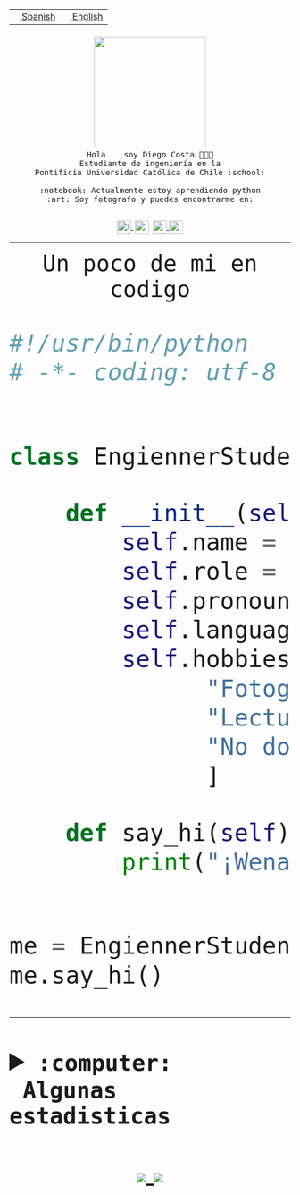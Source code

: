 <table border="0"  align="right">
 <tr><td><a href="README.md"><img src="https://upload.wikimedia.org/wikipedia/commons/thumb/8/89/Bandera_de_Espa%C3%B1a.svg/1200px-Bandera_de_Espa%C3%B1a.svg.png" height="10"> Spanish</a></td>
 <td><a href="README.en.md"><img src="https://upload.wikimedia.org/wikipedia/commons/a/a4/Flag_of_the_United_States.svg" height="10"> English</a></td></tr>
</table><br><br><br>


<p align="center">
  <img src="https://github.com/diegocostares/diegocostares/blob/main/Images/aaa2.gif?raw=true" width="200px">
  <br><samp>
    Hola <img src="https://media.giphy.com/media/hvRJCLFzcasrR4ia7z/giphy.gif" width="16px"> soy Diego Costa 👨🏻‍💻<br>
    Estudiante de ingeniería en la <br>
    Pontificia Universidad Católica de Chile :school:<br>
  <br>
    :notebook: Actualmente estoy aprendiendo python <br>
    :art: Soy fotografo y puedes encontrarme en: <br>
  <br></samp>
  
</p>

<p align="center">
   <a href="https://instagram.com/diegocosta_no" target="blank">
    <img 
    align="center" src="https://cdn.jsdelivr.net/npm/simple-icons@3.0.1/icons/instagram.svg" alt="instagram" height="25px" width="25px" />
  </a>
  <a style="border: 3px solid; color: white;"href="https://t.me/diegocosta_no" target="blank">
  <img
  align="center" alt="Telegram" width="25px" src="https://icons-for-free.com/iconfiles/png/512/Telegram-1324888767380505522.png" />
</a>
<a href="https://api.whatsapp.com/send?phone=56971897835&text=Hola!" target="blank">
  <img
  align="center" alt="wtsp" width="25px" src="https://img.icons8.com/pastel-glyph/2x/whatsapp--v2.png" />
</a>
<a href="https://www.linkedin.com/in/diego-costa-786249213/" target="blank">
  <img
  align="center" alt="wtsp" width="25px" src="https://img.icons8.com/metro/452/linkedin.png" />
</a>

  </a>
</p>

---


<p align="center"><font size="25"><samp>Un poco de mi en codigo</samp></front></p>


```python
#!/usr/bin/python
# -*- coding: utf-8 -*-


class EngiennerStudent:

    def __init__(self):
        self.name = "Diego Costa"
        self.role = "Estudiante"
        self.pronouns = "he/him"
        self.language_spoken = ["es_CL", "en_US"]
        self.hobbies = [
              "Fotografia",
              "Lectura",
              "No dormir",
              ]

    def say_hi(self):
        print("¡Wena mundo!")


me = EngiennerStudent()
me.say_hi()
```
---
<details>
  <summary><b><samp>:computer: &nbsp;Algunas estadisticas</samp></b></summary>
  <br/></p>

<!--START_SECTION:waka-->
![Code Time](http://img.shields.io/badge/Code%20Time-390%20hrs%2011%20mins-blue)

**Soy nocturno 🦉** 

```text
🌞 Mañana     5 commits      ░░░░░░░░░░░░░░░░░░░░░░░░░   2.36% 
🌆 Día        84 commits     ██████████░░░░░░░░░░░░░░░   39.62% 
🌃 Tarde      53 commits     ██████░░░░░░░░░░░░░░░░░░░   25.0% 
🌙 Noche      70 commits     ████████░░░░░░░░░░░░░░░░░   33.02%

```
📅 **Soy más productivo los Miércoles** 

```text
Lunes        18 commits     ██░░░░░░░░░░░░░░░░░░░░░░░   8.49% 
Martes       24 commits     ██░░░░░░░░░░░░░░░░░░░░░░░   11.32% 
Miércoles    85 commits     ██████████░░░░░░░░░░░░░░░   40.09% 
Jueves       16 commits     ██░░░░░░░░░░░░░░░░░░░░░░░   7.55% 
Viernes      6 commits      ░░░░░░░░░░░░░░░░░░░░░░░░░   2.83% 
Sábado       22 commits     ██░░░░░░░░░░░░░░░░░░░░░░░   10.38% 
Domingo      41 commits     ████░░░░░░░░░░░░░░░░░░░░░   19.34%

```


📊 **Esta semana me dediqué a** 

```text
🐱‍💻 Proyectos: 
SHAREGO-G54              10 hrs 27 mins      ████████████░░░░░░░░░░░░░   49.92% 
G74_BDD                  7 hrs 28 mins       █████████░░░░░░░░░░░░░░░░   35.67% 
Unknown Project          1 hr 34 mins        ██░░░░░░░░░░░░░░░░░░░░░░░   7.55% 
plantilla one page para f35 mins             ░░░░░░░░░░░░░░░░░░░░░░░░░   2.85% 
Proyecto-Ejemplo         29 mins             ░░░░░░░░░░░░░░░░░░░░░░░░░   2.31%

```


 Last Updated on 27/04/2022 02:11:23 UTC
<!--END_SECTION:waka-->
  
  

 <p align="center"> <img src="https://github-readme-stats.vercel.app/api?username=diegocostares&show_icons=true&theme=ayu-mirage" alt="abhisheknaiidu" /></p>
 
</details>

<p align=center>
  <a href="https://github.com/diegocostares">
    <img src="https://badges.pufler.dev/visits/diegocostares/diegocostares?style=flat-square&color=black&logo=github">
  </a>
  <a href="https://github.com/diegocostares?tab=repositories">
    <img src="https://badges.pufler.dev/repos/diegocostares?style=flat-square&color=black&logo=github">
  </a>
</p>
